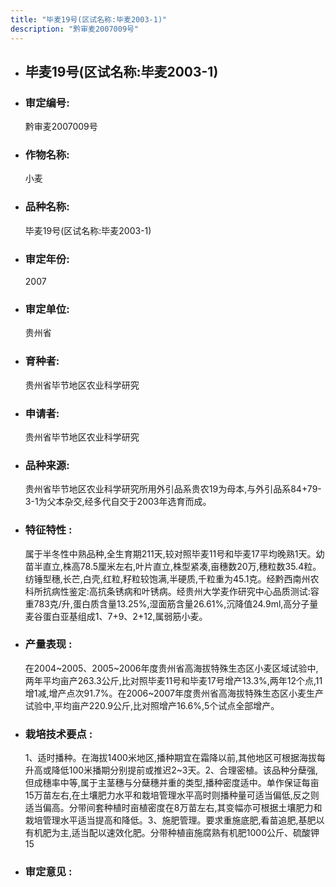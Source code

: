 ```yaml
---
title: "毕麦19号(区试名称:毕麦2003-1)"
description: "黔审麦2007009号"
---
```

* ## 毕麦19号(区试名称:毕麦2003-1)
* ###  审定编号:  
   黔审麦2007009号

*  ### 作物名称:  
   小麦

*   ###  品种名称: 
    毕麦19号(区试名称:毕麦2003-1)

*   ### 审定年份: 
    2007

*   ### 审定单位:  
    贵州省

*   ### 育种者:  
    贵州省毕节地区农业科学研究

*   ### 申请者:  
    贵州省毕节地区农业科学研究

*   ### 品种来源:  
    贵州省毕节地区农业科学研究所用外引品系贵农19为母本,与外引品系84+79-3-1为父本杂交,经多代自交于2003年选育而成。

*   ### 特征特性 : 
    属于半冬性中熟品种,全生育期211天,较对照毕麦11号和毕麦17平均晚熟1天。幼苗半直立,株高78.5厘米左右,叶片直立,株型紧凑,亩穗数20万,穗粒数35.4粒。纺锤型穗,长芒,白壳,红粒,籽粒较饱满,半硬质,千粒重为45.1克。经黔西南州农科所抗病性鉴定:高抗条锈病和叶锈病。经贵州大学麦作研究中心品质测试:容重783克/升,蛋白质含量13.25%,湿面筋含量26.61%,沉降值24.9ml,高分子量麦谷蛋白亚基组成1、7+9、2+12,属弱筋小麦。

*   ### 产量表现 : 
    在2004~2005、2005~2006年度贵州省高海拔特殊生态区小麦区域试验中,两年平均亩产263.3公斤,比对照毕麦11号和毕麦17号增产13.3%,两年12个点,11增1减,增产点次91.7%。在2006~2007年度贵州省高海拔特殊生态区小麦生产试验中,平均亩产220.9公斤,比对照增产16.6%,5个试点全部增产。

*   ### 栽培技术要点 : 
    1、适时播种。在海拔1400米地区,播种期宜在霜降以前,其他地区可根据海拔每升高或降低100米播期分别提前或推迟2~3天。2、合理密植。该品种分蘖强,但成穗率中等,属于主茎穗与分蘖穗并重的类型,播种密度适中。单作保证每亩15万苗左右,在土壤肥力水平和栽培管理水平高时则播种量可适当偏低,反之则适当偏高。分带间套种植时亩植密度在8万苗左右,其变幅亦可根据土壤肥力和栽培管理水平适当提高和降低。3、施肥管理。要求重施底肥,看苗追肥,基肥以有机肥为主,适当配以速效化肥。分带种植亩施腐熟有机肥1000公斤、硫酸钾15

*   ### 审定意见 : 
    
